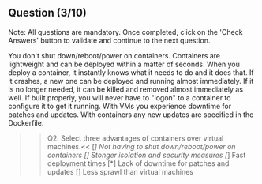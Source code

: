 ## Question (3/10)

Note: All questions are mandatory. Once completed, click on the 'Check Answers' button to validate and continue to the next question.

You don't shut down/reboot/power on containers. Containers are lightweight and can be deployed within a matter of seconds. When you deploy a container, it instantly knows what it needs to do and it does that. If it crashes, a new one can be deployed and running almost immediately. If it is no longer needed, it can be killed and removed almost immediately as well. If built properly, you will never have to "logon" to a container to configure it to get it running. With VMs you experience downtime for patches and updates. With containers any new updates are specified in the Dockerfile.

>>Q2: Select three advantages of containers over virtual machines.<< 
[*] Not having to shut down/reboot/power on containers
[] Stonger isolation and security measures 
[*] Fast deployment times
[*] Lack of downtime for patches and updates
[] Less sprawl than virtual machines
